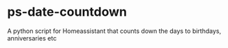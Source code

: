 # ps-date-countdown
A python script for Homeassistant that counts down the days to birthdays, anniversaries etc

